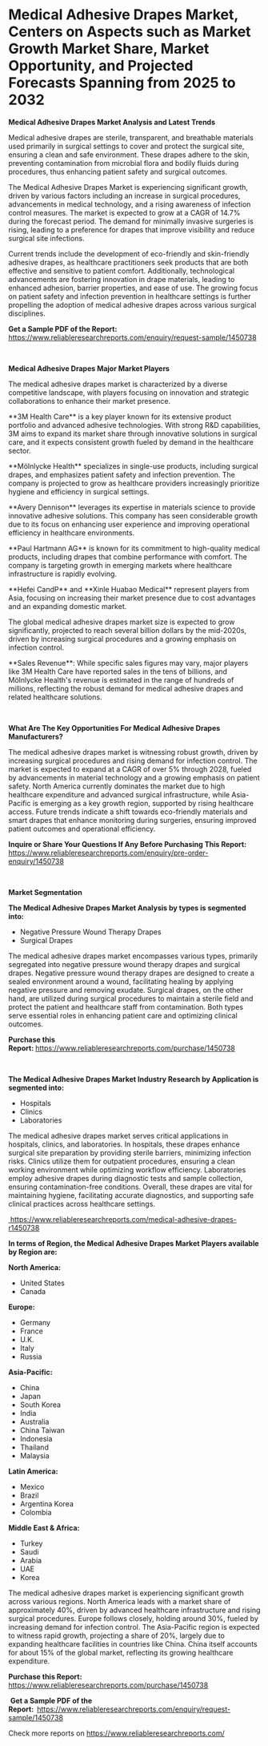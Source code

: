 <p><h1>Medical Adhesive Drapes Market, Centers on Aspects such as Market Growth Market Share, Market Opportunity, and Projected Forecasts Spanning from 2025 to 2032</h1></p><p><strong>Medical Adhesive Drapes Market Analysis and Latest Trends</strong></p>
<p><p>Medical adhesive drapes are sterile, transparent, and breathable materials used primarily in surgical settings to cover and protect the surgical site, ensuring a clean and safe environment. These drapes adhere to the skin, preventing contamination from microbial flora and bodily fluids during procedures, thus enhancing patient safety and surgical outcomes.</p><p>The Medical Adhesive Drapes Market is experiencing significant growth, driven by various factors including an increase in surgical procedures, advancements in medical technology, and a rising awareness of infection control measures. The market is expected to grow at a CAGR of 14.7% during the forecast period. The demand for minimally invasive surgeries is rising, leading to a preference for drapes that improve visibility and reduce surgical site infections. </p><p>Current trends include the development of eco-friendly and skin-friendly adhesive drapes, as healthcare practitioners seek products that are both effective and sensitive to patient comfort. Additionally, technological advancements are fostering innovation in drape materials, leading to enhanced adhesion, barrier properties, and ease of use. The growing focus on patient safety and infection prevention in healthcare settings is further propelling the adoption of medical adhesive drapes across various surgical disciplines.</p></p>
<p><strong>Get a Sample PDF of the Report:&nbsp;</strong> <a href="https://www.reliableresearchreports.com/enquiry/request-sample/1450738?utm_campaign=3013&utm_medium=2&utm_source=Github&utm_content=ia&utm_term=04032025&utm_id=medical-adhesive-drapes">https://www.reliableresearchreports.com/enquiry/request-sample/1450738</a></p>
<p>&nbsp;</p>
<p><strong>Medical Adhesive Drapes Major Market Players</strong></p>
<p><p>The medical adhesive drapes market is characterized by a diverse competitive landscape, with players focusing on innovation and strategic collaborations to enhance their market presence.</p><p>**3M Health Care** is a key player known for its extensive product portfolio and advanced adhesive technologies. With strong R&D capabilities, 3M aims to expand its market share through innovative solutions in surgical care, and it expects consistent growth fueled by demand in the healthcare sector.</p><p>**Mölnlycke Health** specializes in single-use products, including surgical drapes, and emphasizes patient safety and infection prevention. The company is projected to grow as healthcare providers increasingly prioritize hygiene and efficiency in surgical settings.</p><p>**Avery Dennison** leverages its expertise in materials science to provide innovative adhesive solutions. This company has seen considerable growth due to its focus on enhancing user experience and improving operational efficiency in healthcare environments.</p><p>**Paul Hartmann AG** is known for its commitment to high-quality medical products, including drapes that combine performance with comfort. The company is targeting growth in emerging markets where healthcare infrastructure is rapidly evolving.</p><p>**Hefei CandP** and **Xinle Huabao Medical** represent players from Asia, focusing on increasing their market presence due to cost advantages and an expanding domestic market.</p><p>The global medical adhesive drapes market size is expected to grow significantly, projected to reach several billion dollars by the mid-2020s, driven by increasing surgical procedures and a growing emphasis on infection control.</p><p>**Sales Revenue**: While specific sales figures may vary, major players like 3M Health Care have reported sales in the tens of billions, and Mölnlycke Health's revenue is estimated in the range of hundreds of millions, reflecting the robust demand for medical adhesive drapes and related healthcare solutions.</p></p>
<p>&nbsp;</p>
<p><strong>What Are The Key Opportunities For Medical Adhesive Drapes Manufacturers?</strong></p>
<p><p>The medical adhesive drapes market is witnessing robust growth, driven by increasing surgical procedures and rising demand for infection control. The market is expected to expand at a CAGR of over 5% through 2028, fueled by advancements in material technology and a growing emphasis on patient safety. North America currently dominates the market due to high healthcare expenditure and advanced surgical infrastructure, while Asia-Pacific is emerging as a key growth region, supported by rising healthcare access. Future trends indicate a shift towards eco-friendly materials and smart drapes that enhance monitoring during surgeries, ensuring improved patient outcomes and operational efficiency.</p></p>
<p><strong>Inquire or Share Your Questions If Any Before Purchasing This Report:</strong> <a href="https://www.reliableresearchreports.com/enquiry/pre-order-enquiry/1450738?utm_campaign=3013&utm_medium=2&utm_source=Github&utm_content=ia&utm_term=04032025&utm_id=medical-adhesive-drapes">https://www.reliableresearchreports.com/enquiry/pre-order-enquiry/1450738</a></p>
<p>&nbsp;</p>
<p><strong>Market Segmentation</strong></p>
<p><strong>The Medical Adhesive Drapes Market Analysis by types is segmented into:</strong></p>
<p><ul><li>Negative Pressure Wound Therapy Drapes</li><li>Surgical Drapes</li></ul></p>
<p><p>The medical adhesive drapes market encompasses various types, primarily segregated into negative pressure wound therapy drapes and surgical drapes. Negative pressure wound therapy drapes are designed to create a sealed environment around a wound, facilitating healing by applying negative pressure and removing exudate. Surgical drapes, on the other hand, are utilized during surgical procedures to maintain a sterile field and protect the patient and healthcare staff from contamination. Both types serve essential roles in enhancing patient care and optimizing clinical outcomes.</p></p>
<p><strong>Purchase this Report:&nbsp;</strong><a href="https://www.reliableresearchreports.com/purchase/1450738?utm_campaign=3013&utm_medium=2&utm_source=Github&utm_content=ia&utm_term=04032025&utm_id=medical-adhesive-drapes">https://www.reliableresearchreports.com/purchase/1450738</a></p>
<p>&nbsp;</p>
<p><strong>The Medical Adhesive Drapes Market Industry Research by Application is segmented into:</strong></p>
<p><ul><li>Hospitals</li><li>Clinics</li><li>Laboratories</li></ul></p>
<p><p>The medical adhesive drapes market serves critical applications in hospitals, clinics, and laboratories. In hospitals, these drapes enhance surgical site preparation by providing sterile barriers, minimizing infection risks. Clinics utilize them for outpatient procedures, ensuring a clean working environment while optimizing workflow efficiency. Laboratories employ adhesive drapes during diagnostic tests and sample collection, ensuring contamination-free conditions. Overall, these drapes are vital for maintaining hygiene, facilitating accurate diagnostics, and supporting safe clinical practices across healthcare settings.</p></p>
<p><a href="https://www.reliableresearchreports.com/medical-adhesive-drapes-r1450738?utm_campaign=3013&utm_medium=2&utm_source=Github&utm_content=ia&utm_term=04032025&utm_id=medical-adhesive-drapes">&nbsp;https://www.reliableresearchreports.com/medical-adhesive-drapes-r1450738</a></p>
<p><strong>In terms of Region, the Medical Adhesive Drapes Market Players available by Region are:</strong></p>
<p>
    <p> <strong> North America: </strong>
        <ul>
            <li>United States</li>
            <li>Canada</li>
        </ul>
        </p> 
    <p> <strong> Europe: </strong>
        <ul>
            <li>Germany</li>
            <li>France</li>
            <li>U.K.</li>
            <li>Italy</li>
            <li>Russia</li>
        </ul>
        </p> 
    <p> <strong> Asia-Pacific: </strong>
        <ul>
            <li>China</li>
            <li>Japan</li>
            <li>South Korea</li>
            <li>India</li>
            <li>Australia</li>
            <li>China Taiwan</li>
            <li>Indonesia</li>
            <li>Thailand</li>
            <li>Malaysia</li>
        </ul>
        </p> 
    <p> <strong> Latin America: </strong>
        <ul>
            <li>Mexico</li>
            <li>Brazil</li>
            <li>Argentina Korea</li>
            <li>Colombia</li>
        </ul>
        </p> 
    <p> <strong> Middle East & Africa: </strong>
        <ul>
            <li>Turkey</li>
            <li>Saudi</li>
            <li>Arabia</li>
            <li>UAE</li>
            <li>Korea</li>
        </ul>
    </p>
    </p>
<p><p>The medical adhesive drapes market is experiencing significant growth across various regions. North America leads with a market share of approximately 40%, driven by advanced healthcare infrastructure and rising surgical procedures. Europe follows closely, holding around 30%, fueled by increasing demand for infection control. The Asia-Pacific region is expected to witness rapid growth, projecting a share of 20%, largely due to expanding healthcare facilities in countries like China. China itself accounts for about 15% of the global market, reflecting its growing healthcare expenditure.</p></p>
<p><strong>Purchase this Report: </strong><a href="https://www.reliableresearchreports.com/purchase/1450738?utm_campaign=3013&utm_medium=2&utm_source=Github&utm_content=ia&utm_term=04032025&utm_id=medical-adhesive-drapes">https://www.reliableresearchreports.com/purchase/1450738</a></p>
<p>&nbsp;<strong>Get a Sample PDF of the Report:&nbsp;&nbsp;</strong><a href="https://www.reliableresearchreports.com/enquiry/request-sample/1450738?utm_campaign=3013&utm_medium=2&utm_source=Github&utm_content=ia&utm_term=04032025&utm_id=medical-adhesive-drapes">https://www.reliableresearchreports.com/enquiry/request-sample/1450738</a></p>
<p><strong></strong></p>
<p>Check more reports on <a href="https://www.reliableresearchreports.com/?utm_campaign=3013&utm_medium=2&utm_source=Github&utm_content=ia&utm_term=04032025&utm_id=medical-adhesive-drapes">https://www.reliableresearchreports.com/</a></p>